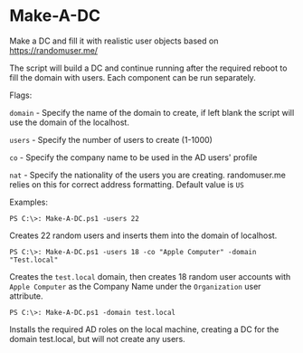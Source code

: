 # Make-A-DC
Make a DC and fill it with realistic user objects based on https://randomuser.me/

The script will build a DC and continue running after the required reboot to fill the domain with users. Each component can be run separately.

Flags:

`domain` - Specify the name of the domain to create, if left blank the script will use the domain of the localhost.

`users` - Specify the number of users to create (1-1000)

`co` - Specify the company name to be used in the AD users' profile

`nat` - Specify the nationality of the users you are creating. randomuser.me relies on this for correct address formatting. Default value is `US`

Examples:

`PS C:\>: Make-A-DC.ps1 -users 22`

Creates 22 random users and inserts them into the domain of localhost.

`PS C:\>: Make-A-DC.ps1 -users 18 -co "Apple Computer" -domain "Test.local"`

Creates the `test.local` domain, then creates 18 random user accounts with `Apple Computer` as the Company Name under the `Organization` user attribute.

`PS C:\>: Make-A-DC.ps1 -domain test.local`

Installs the required AD roles on the local machine, creating a DC for the domain test.local, but will not create any users.
